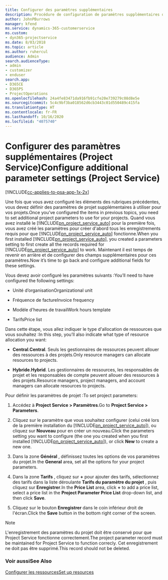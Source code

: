 ```yaml
---
title: Configurer des paramètres supplémentaires
description: Procédure de configuration de paramètres supplémentaires dans Project Service
author: JohnPBurrows
manager: kfend
ms.service: dynamics-365-customerservice
ms.custom:
- dyn365-projectservice
ms.date: 8/03/2018
ms.topic: article
ms.author: ruhercul
audience: Admin
search.audienceType:
- admin
- customizer
- enduser
search.app:
- D365CE
- D365PS
- ProjectOperations
ms.openlocfilehash: 24a4fe83471da916fb91cfe20e739279c08d8e5e
ms.sourcegitcommit: 5c4c9bf3ba018562d6cb3443c01d550489c415fa
ms.translationtype: HT
ms.contentlocale: fr-FR
ms.lasthandoff: 10/16/2020
ms.locfileid: "4075740"
---
```

# <a name="configure-additional-parameter-settings-project-service"></a><span data-ttu-id="0e401-103">Configurer des paramètres supplémentaires (Project Service)</span><span class="sxs-lookup"><span data-stu-id="0e401-103">Configure additional parameter settings (Project Service)</span></span>

[!INCLUDE[cc-applies-to-psa-app-1x-2x](../includes/cc-applies-to-psa-app-1x-2x.md)]

<span data-ttu-id="0e401-104">Une fois que vous avez configuré les éléments des rubriques précédentes, vous devez définir des paramètres de projet supplémentaires à utiliser pour vos projets.</span><span class="sxs-lookup"><span data-stu-id="0e401-104">Once you’ve configured the items in previous topics, you need to set additional project parameters to use for your projects.</span></span> <span data-ttu-id="0e401-105">Quand vous avez installé le [!INCLUDE[pn_project_service_auto](../includes/pn-project-service-auto.md)] pour la première fois, vous avez créé les paramètres pour créer d'abord tous les enregistrements requis pour que [!INCLUDE[pn_project_service_auto](../includes/pn-project-service-auto.md)] fonctionne.</span><span class="sxs-lookup"><span data-stu-id="0e401-105">When you first installed [!INCLUDE[pn_project_service_auto](../includes/pn-project-service-auto.md)], you created a parameters setting to first create all the records required for [!INCLUDE[pn_project_service_auto](../includes/pn-project-service-auto.md)] to work.</span></span> <span data-ttu-id="0e401-106">Maintenant il est temps de revenir en arrière et de configurer des champs supplémentaires pour ces paramètres.</span><span class="sxs-lookup"><span data-stu-id="0e401-106">Now it’s time to go back and configure additional fields for these settings.</span></span>  
  
 <span data-ttu-id="0e401-107">Vous devez avoir configuré les paramètres suivants :</span><span class="sxs-lookup"><span data-stu-id="0e401-107">You’ll need to have configured the following settings:</span></span>  
  
-   <span data-ttu-id="0e401-108">Unité d’organisation</span><span class="sxs-lookup"><span data-stu-id="0e401-108">Organizational unit</span></span>  
  
-   <span data-ttu-id="0e401-109">Fréquence de facture</span><span class="sxs-lookup"><span data-stu-id="0e401-109">Invoice frequency</span></span>  
  
-   <span data-ttu-id="0e401-110">Modèle d'heures de travail</span><span class="sxs-lookup"><span data-stu-id="0e401-110">Work hours template</span></span>  
  
-   <span data-ttu-id="0e401-111">Tarifs</span><span class="sxs-lookup"><span data-stu-id="0e401-111">Price list</span></span>  
 
<span data-ttu-id="0e401-112">Dans cette étape, vous allez indiquer le type d'allocation de ressources que vous souhaitez :</span><span class="sxs-lookup"><span data-stu-id="0e401-112">In this step, you’ll also indicate what type of resource allocation you want:</span></span>  
  
- <span data-ttu-id="0e401-113">**Central**.</span><span class="sxs-lookup"><span data-stu-id="0e401-113">**Central**.</span></span> <span data-ttu-id="0e401-114">Seuls les gestionnaires de ressources peuvent allouer des ressources à des projets.</span><span class="sxs-lookup"><span data-stu-id="0e401-114">Only resource managers can allocate resources to projects.</span></span>  
  
- <span data-ttu-id="0e401-115">**Hybride**.</span><span class="sxs-lookup"><span data-stu-id="0e401-115">**Hybrid**.</span></span> <span data-ttu-id="0e401-116">Les gestionnaires de ressources, les responsables de projet et les responsables de compte peuvent allouer des ressources à des projets.</span><span class="sxs-lookup"><span data-stu-id="0e401-116">Resource managers, project managers, and account managers can allocate resources to projects.</span></span>  
  
 
<span data-ttu-id="0e401-117">Pour définir les paramètres de projet :</span><span class="sxs-lookup"><span data-stu-id="0e401-117">To set project parameters:</span></span>  
  
1. <span data-ttu-id="0e401-118">Accédez à **Project Service > Paramètres**.</span><span class="sxs-lookup"><span data-stu-id="0e401-118">Go to **Project Service > Parameters**.</span></span>  
  
2. <span data-ttu-id="0e401-119">Cliquez sur le paramètre que vous souhaitez configurer (celui créé lors de la première installation du [!INCLUDE[pn_project_service_auto](../includes/pn-project-service-auto.md)]), ou cliquez sur **Nouveau** pour en créer un nouveau.</span><span class="sxs-lookup"><span data-stu-id="0e401-119">Click the parameters setting you want to configure (the one you created when you first installed [!INCLUDE[pn_project_service_auto](../includes/pn-project-service-auto.md)]), or click **New** to create a new one.</span></span>  
  
3. <span data-ttu-id="0e401-120">Dans la zone **Général** , définissez toutes les options de vos paramètres du projet.</span><span class="sxs-lookup"><span data-stu-id="0e401-120">In the **General** area, set all the options for your project parameters.</span></span>  
  
4. <span data-ttu-id="0e401-121">Dans la zone **Tarifs** , cliquez sur **+** pour ajouter des tarifs, sélectionnez des tarifs dans la liste déroulante **Tarifs du paramètre du projet** , puis cliquez sur **Enregistrer**.</span><span class="sxs-lookup"><span data-stu-id="0e401-121">In the **Price List** area, click **+** to add a price list, select a price list in the **Project Parameter Price List** drop-down list, and then click **Save**.</span></span>  
  
5. <span data-ttu-id="0e401-122">Cliquez sur le bouton **Enregistrer** dans le coin inférieur droit de l'écran.</span><span class="sxs-lookup"><span data-stu-id="0e401-122">Click the **Save** button in the bottom right corner of the screen.</span></span>  

> [!NOTE]
> <span data-ttu-id="0e401-123">L'enregistrement des paramètres du projet doit être conservé pour que Project Service fonctionne correctement.</span><span class="sxs-lookup"><span data-stu-id="0e401-123">The project parameter record must be maintained for Project Service to function correcly.</span></span> <span data-ttu-id="0e401-124">Cet enregistrement ne doit pas être supprimé.</span><span class="sxs-lookup"><span data-stu-id="0e401-124">This record should not be deleted.</span></span>

### <a name="see-also"></a><span data-ttu-id="0e401-125">Voir aussi</span><span class="sxs-lookup"><span data-stu-id="0e401-125">See Also</span></span>  
 [<span data-ttu-id="0e401-126">Configurer les ressources</span><span class="sxs-lookup"><span data-stu-id="0e401-126">Set up resources</span></span>](../psa/set-up-resources.md)
